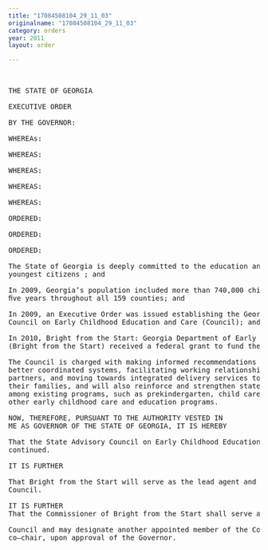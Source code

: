 ```yaml
---
title: "17084508104_29_11_03"
originalname: "17084508104_29_11_03"
category: orders
year: 2011
layout: order

---
```

<pre>
 

THE STATE OF GEORGIA

EXECUTIVE ORDER

BY THE GOVERNOR:

WHEREAs:

WHEREAS:

WHEREAS:

WHEREAS:

WHEREAS:

ORDERED:

ORDERED:

ORDERED:

The State of Georgia is deeply committed to the education and care of our
youngest citizens ; and

In 2009, Georgia’s population included more than 740,000 children ages birth to
ﬁve years throughout all 159 counties; and

In 2009, an Executive Order was issued establishing the Georgia State Advisory
Council on Early Childhood Education and Care (Council); and

In 2010, Bright from the Start: Georgia Department of Early Care and Learning
(Bright from the Start) received a federal grant to fund the Council; and

The Council is charged with making informed recommendations for planning
better coordinated systems, facilitating working relationships among essential
partners, and moving towards integrated delivery services to young children and
their families, and will also reinforce and strengthen statewide management
among existing programs, such as prekindergarten, child care, Head Start, and
other early childhood care and education programs.

NOW, THEREFORE, PURSUANT TO THE AUTHORITY VESTED IN
ME AS GOVERNOR OF THE STATE OF GEORGIA, IT IS HEREBY

That the State Advisory Council on Early Childhood Education and Care is hereby
continued.

IT IS FURTHER

That Bright from the Start will serve as the lead agent and ﬁscal agent for the
Council.

IT IS FURTHER
That the Commissioner of Bright from the Start shall serve as the chair of the

Council and may designate another appointed member of the Council to serve as
co—chair, upon approval of the Governor.

</pre>
